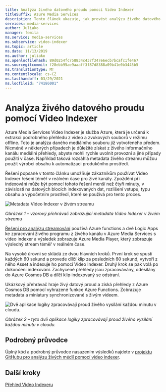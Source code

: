 ```yaml
---
title: Analýza živého datového proudu pomocí Video Indexer
titleSuffix: Azure Media Services
description: Tento článek ukazuje, jak provést analýzu živého datového proudu pomocí Video Indexer.
services: media-services
author: Juliako
manager: femila
ms.service: media-services
ms.subservice: video-indexer
ms.topic: article
ms.date: 11/13/2019
ms.author: juliako
ms.openlocfilehash: 89d0254fc758834c437f347e6ecb7bcafc1fe467
ms.sourcegitcommit: f28ebb95ae9aaaff3f87d8388a09b41e0b3445b5
ms.translationtype: MT
ms.contentlocale: cs-CZ
ms.lasthandoff: 03/29/2021
ms.locfileid: "74186001"
---
```

# <a name="live-stream-analysis-with-video-indexer"></a>Analýza živého datového proudu pomocí Video Indexer

Azure Media Services Video Indexer je služba Azure, která je určená k extrakci podrobného přehledu z video a zvukových souborů v režimu offline. Toto je analýza daného mediálního souboru již vytvořeného předem. Nicméně v některých případech je důležité získat z živého informačního kanálu mediální přehledy, abyste mohli rychle uvolnit provozní a jiné případy použití v čase. Například taková rozsáhlá metadata živého streamu můžou použít výrobci obsahu k automatizaci produkčního prostředí.

Řešení popsané v tomto článku umožňuje zákazníkům používat Video Indexer řešení téměř v reálném čase pro živé kanály. Zpoždění při indexování může být pomocí tohoto řešení menší než čtyři minuty, v závislosti na datových blocích indexovaných dat, rozlišení vstupu, typu obsahu a výpočetním prostředí, které se používá pro tento proces.

![Metadata Video Indexer v živém streamu](./media/live-stream-analysis/live-stream-analysis01.png)

*Obrázek 1 – vzorový přehrávač zobrazující metadata Video Indexer v živém streamu*

[Řešení pro analýzu streamování](https://aka.ms/livestreamanalysis) používá Azure functions a dvě Logic Apps ke zpracování živého programu z živého kanálu v Azure Media Services s video indexer a výsledek zobrazuje Azure Media Player, který zobrazuje výsledný stream téměř v reálném čase.

Na vysoké úrovni se skládá ze dvou hlavních kroků. První krok se spustí každých 60 sekund a provede dílčí klip za posledních 60 sekund, vytvoří z něho Asset a indexuje ho pomocí Video Indexer. Druhý krok se pak volá po dokončení indexování. Zachycené přehledy jsou zpracovávány, odesílány do Azure Cosmos DB a dílčí klip indexovaný se odstraní.

Ukázkový přehrávač hraje živý datový proud a získá přehledy z Azure Cosmos DB pomocí vyhrazené funkce Azure Functions. Zobrazuje metadata a miniatury synchronizované s živým videem.

![Dvě aplikace logiky zpracovávají proud živého vysílání každou minutu v cloudu.](./media/live-stream-analysis/live-stream-analysis02.png)

*Obrázek 2 – tyto dvě aplikace logiky zpracovávají proud živého vysílání každou minutu v cloudu.*

## <a name="step-by-step-guide"></a>Podrobný průvodce 

Úplný kód a podrobný průvodce nasazením výsledků najdete v [projektu GitHubu pro analýzu živých médií pomocí video indexer](https://aka.ms/livestreamanalysis). 

## <a name="next-steps"></a>Další kroky

[Přehled Video Indexeru](video-indexer-overview.md)
